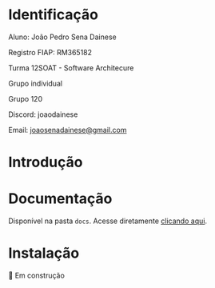 # Identificação

Aluno: João Pedro Sena Dainese


Registro FIAP: RM365182

Turma 12SOAT - Software Architecure


Grupo individual

Grupo 120


Discord: joaodainese

Email: joaosenadainese@gmail.com

# Introdução



# Documentação

Disponível na pasta `docs`. Acesse diretamente [clicando aqui](./docs/1_introducao.md).

# Instalação

🚧 Em construção